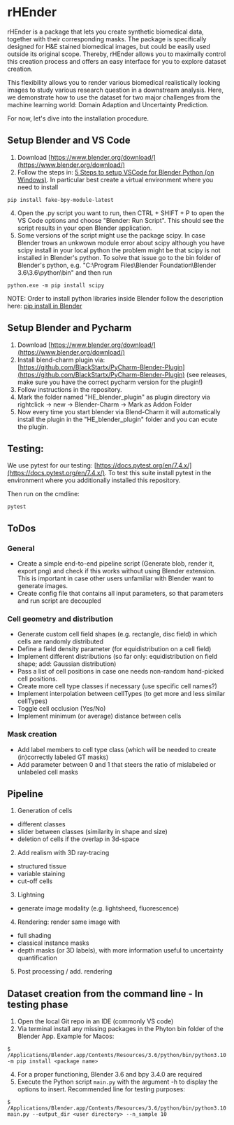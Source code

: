 # rHEnder

rHEnder is a package that lets you create synthetic biomedical data, together with their corresponding masks.
The package is specifically designed for H&E stained biomedical images, but could be easily 
used outside its original scope. Thereby, rHEnder allows you to maximally control this creation process and 
offers an easy interface for you to explore dataset creation.

This flexibility allows you to render various biomedical realistically looking images to study various research question
in a downstream analysis. Here, we demonstrate how to use the dataset for two major challenges from the machine learning
world: Domain Adaption and Uncertainty Prediction.

For now, let's dive into the installation procedure.

## Setup Blender and VS Code

1) Download [https://www.blender.org/download/](https://www.blender.org/download/)
2) Follow the steps in: [5 Steps to setup VSCode for Blender Python (on Windows)](https://www.youtube.com/watch?v=YUytEtaVrrc).
In particular best create a virtual environment where you need to install
```
pip install fake-bpy-module-latest
```
4) Open the .py script you want to run, then CTRL + SHIFT + P to open the VS Code options and choose "Blender: Run Script". This should see the script results in your open Blender application.
5) Some versions of the script might use the package scipy. In case Blender trows an unkwown module error about scipy although you have scipy install in your local python the problem might be that scipy is not installed in Blender's python. To solve that issue go to the bin folder of Blender's python, e.g. "C:\Program Files\Blender Foundation\Blender 3.6\3.6\python\bin" and then run
```
python.exe -m pip install scipy
```

NOTE: Order to install python libraries inside Blender follow the description here: [pip install in Blender](https://blender.stackexchange.com/questions/56011/how-to-install-pip-for-blenders-bundled-python)


## Setup Blender and Pycharm
1) Download [https://www.blender.org/download/](https://www.blender.org/download/)
2) Install blend-charm plugin via: [https://github.com/BlackStartx/PyCharm-Blender-Plugin](https://github.com/BlackStartx/PyCharm-Blender-Plugin) (see releases, make sure you have the correct pycharm version for the plugin!)
3) Follow instructions in the repository.
4) Mark the folder named "HE_blender_plugin" as plugin directory via rightclick -> new -> Blender-Charm -> Mark as Addon Folder
5) Now every time you start blender via Blend-Charm it will automatically install the plugin in the "HE_blender_plugin" folder and you can ecute the plugin.

## Testing:
We use pytest for our testing: [https://docs.pytest.org/en/7.4.x/](https://docs.pytest.org/en/7.4.x/).
To test this suite install pytest in the environment where you additionally installed this repository.

Then run on the cmdline:
```    
pytest
```

## ToDos

### General
- Create a simple end-to-end pipeline script (Generate blob, render it, export png) and check if this works without using Blender extension. This is important in case other users unfamiliar with Blender want to generate images.
- Create config file that contains all input parameters, so that parameters and run script are decoupled

### Cell geometry and distribution
- Generate custom cell field shapes (e.g. rectangle, disc field) in which cells are randomly distributed
- Define a field density parameter (for equidistribution on a cell field)
- Implement different distributions (so far only: equidistribution on field shape; add: Gaussian distribution)
- Pass a list of cell positions in case one needs non-random hand-picked cell positions.
- Create more cell type classes if necessary (use specific cell names?)
- Implement interpolation between cellTypes (to get more and less similar cellTypes)
- Toggle cell occlusion (Yes/No)
- Implement minimum (or average) distance between cells

### Mask creation
- Add label members to cell type class (which will be needed to create (in)correctly labeled GT masks)
- Add parameter between 0 and 1 that steers the ratio of mislabeled or unlabeled cell masks

## Pipeline
1) Generation of cells
- different classes
- slider between classes (similarity in shape and size)
- deletion of cells if the overlap in 3d-space
2) Add realism with 3D ray-tracing
- structured tissue
- variable staining
- cut-off cells
3) Lightning
- generate image modality (e.g. lightsheed, fluorescence)
4) Rendering: render same image with
- full shading
- classical instance masks
- depth masks (or 3D labels), with more information useful to uncertainty quantification
5) Post processing / add. rendering

## Dataset creation from the command line - In testing phase
1) Open the local Git repo in an IDE (commonly VS code)  
2) Via terminal install any missing packages in the Phyton bin folder of the Blender App. Example for Macos:
  ```    
  $ /Applications/Blender.app/Contents/Resources/3.6/python/bin/python3.10 -m pip install <package name>
  ```
4) For a proper functioning, Blender 3.6 and bpy 3.4.0 are required
5) Execute the Python script ```main.py``` with the argument -h to display the options to insert. Recommended line for testing purposes: 
  ```    
  $ /Applications/Blender.app/Contents/Resources/3.6/python/bin/python3.10 main.py --output_dir <user directory> --n_sample 10
  ```

